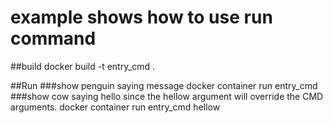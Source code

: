 # example shows how to use run command

##build
docker build -t entry_cmd .

##Run
###show penguin saying message
docker container run entry_cmd
###show cow saying hello since the hellow argument will override the CMD arguments.
docker container run entry_cmd hellow


